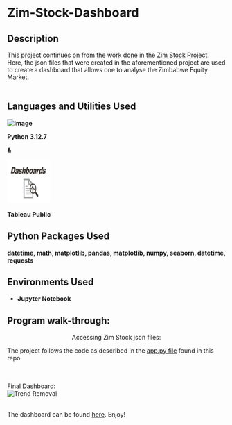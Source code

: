 # Zim-Stock-Dashboard

<h2>Description</h2>

</b> This project continues on from the work done in the [Zim Stock Project](https://github.com/Teekaynium/ZimStock-Project.git).
Here, the json files that were created in the aforementioned project are used to create a dashboard that allows one to analyse the Zimbabwe Equity Market.  
<br />
<h2>Languages and Utilities Used</h2>


<b>![image](https://github.com/user-attachments/assets/da230f44-a9fd-4bc7-b31a-c7c17053d2ea) 

Python 3.12.7 

& 


<img width="100" height="100" src="https://github.com/eritz1002/Tableau-Thumbnail/blob/main/DB2.png" alt="Ploomber Logo">

Tableau Public

</b>
  <h2>Python Packages Used</h2>
  <b>datetime, math, matplotlib, pandas, matplotlib, numpy, seaborn, datetime, requests
</b>

<h2>Environments Used </h2>

- <b>Jupyter Notebook</b>

<h2>Program walk-through:</h2>

<p align="center">
Accessing Zim Stock json files: <br/>
  
</b> The project follows the code as described in the [app.py file](https://raw.githubusercontent.com/Teekaynium/Zim-Stock-Dashboard/refs/heads/main/app.py) found in this repo.</b>

<br />
<br />
Final Dashboard:  <br/>
<img src="https://i.imgur.com/HdFYskc.png" height="80%" width="80%" alt="Trend Removal"/>
<br />
<br /> 

</b> The dashboard can be found [here](https://public.tableau.com/shared/56CDN9NSY?:display_count=n&:origin=viz_share_link). Enjoy! 
</b> 

<!--
 ```diff
- text in red
+ text in green
! text in orange
# text in gray
@@ text in purple (and bold)@@
```
--!>
